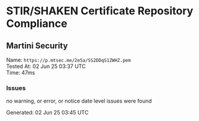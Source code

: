 # STIR/SHAKEN Certificate Repository Compliance

## Martini Security

Name: `https://p.mtsec.me/2e5a/SS2DDqS1ZWHZ.pem`\
Tested At: 02 Jun 25 03:37 UTC\
Time: 47ms

### Issues

no warning, or error, or notice date level issues were found

Generated: 02 Jun 25 03:45 UTC
